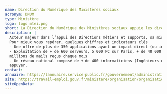 ```yaml
---
name: Direction du Numérique des Ministères sociaux
acronym: DNUM
type: Ministère
logo: logo mtei.png
short: La Direction du Numérique des Ministères sociaux appuie les direction métiers et supports des ministères sociaux dans leur transformation numérique afin de renforcer leur performance.
description: |
  Acteur majeur dans l’appui des Directions métiers et supports, sa mission principale s’inscrit dans l’accompagnement de toutes les structures et personnels des 4 ministères dans leur transformation numérique afin de renforcer leur performance.
  Pour mieux vous repérer, quelques chiffres et indicateurs clés 
  - Une offre de plus de 350 applications ayant un impact direct (ou indirect) sur l’ensemble des citoyens
  - Exploitation de + de 600 serveurs, 5 000 PC sur Paris, + de 40 000 boîtes de messagerie sur toute la France et 10
  millions de mails reçus chaque mois
  - Un réseau national composé de + de 400 informaticiens (Ingénieurs et techniciens) sur qui nous pouvons nous
  appuyer.
contact:
annuaire: https://lannuaire.service-public.fr/gouvernement/administration-centrale-ou-ministere_171764
site: https://travail-emploi.gouv.fr/ministere/organisation/organisation-des-directions-et-services/article/organisation-de-la-direction-du-numerique-dnum
siteOpenData:
---
```

